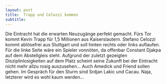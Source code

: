 ```yaml
---
layout: post
title:  Trapp und Celozzi kommen
subtitle:  
---
```


Die Eintracht hat die erwarten Neuzugänge perfekt gemacht. Fürs Tor kommt Kevin Trapp für 1,5 Millionen aus Kaiserslautern. Stefano Celozzi kommt ablösefrei aus Stuttgart und soll hinten rechts oder links auflaufen. Für die linke Seite wäre ein Spieler vonnöten, da offenbar Constant Djakpa auf dem Abstellgleis steht. Aufgrund der zuletzt gezeigten Disziplinlosigkeiten auf dem Platz scheint seine Zukunft bei der Eintracht nicht mehr allzu rosig auszusehen... Auch Amedick und Friend sollen gehen. Im Gespräch für den Sturm sind Srdjan Lakic und Cacau. Naja, letzterer wird es wohl kaum werden...


